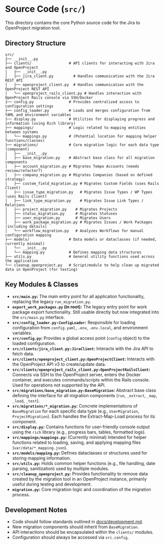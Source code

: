 # Source Code (`src/`)

This directory contains the core Python source code for the Jira to OpenProject migration tool.

## Directory Structure

```
src/
├── __init__.py
├── clients/                 # API clients for interacting with Jira and OpenProject
│   ├── __init__.py
│   ├── jira_client.py         # Handles communication with the Jira REST API
│   ├── openproject_client.py  # Handles communication with the OpenProject REST API
│   └── openproject_rails_client.py # Handles interaction with OpenProject Rails console via SSH/Docker
├── config.py                # Provides centralized access to configuration settings
├── config_loader.py         # Loads and merges configuration from YAML and environment variables
├── display.py               # Utilities for displaying progress and information (using Rich library)
├── mappings/                # Logic related to mapping entities between systems
│   └── mappings.py          # (Potential location for mapping helper functions/classes)
├── migrations/              # Core migration logic for each data type (component)
│   ├── __init__.py
│   ├── base_migration.py    # Abstract base class for all migration components
│   ├── account_migration.py # Migrates Tempo Accounts (needs review/refactor?)
│   ├── company_migration.py # Migrates Companies (based on defined strategy)
│   ├── custom_field_migration.py # Migrates Custom Fields (uses Rails Client)
│   ├── issue_type_migration.py   # Migrates Issue Types / WP Types (uses Rails Client)
│   ├── link_type_migration.py    # Migrates Issue Link Types / Relations
│   ├── project_migration.py    # Migrates Projects
│   ├── status_migration.py     # Migrates Statuses
│   ├── user_migration.py       # Migrates Users
│   ├── work_package_migration.py # Migrates Issues / Work Packages (including details)
│   └── workflow_migration.py   # Analyzes Workflows for manual configuration mapping
├── models/                  # Data models or dataclasses (if needed, currently minimal)
│   └── __init__.py
│   └── mapping.py           # Defines mapping data structures
├── utils.py                 # General utility functions used across the application
└── cleanup_openproject.py   # Script/module to help clean up migrated data in OpenProject (for testing)
```

## Key Modules & Classes

*   **`src/main.py`:** The main entry point for all application functionality, replacing the legacy `run_migration.py`.
*   **`export_work_packages.py` (in root):** The legacy entry point for work package export functionality. Still usable directly but now integrated into the `src/main.py` interface.
*   **`src/config_loader.py:ConfigLoader`:** Responsible for loading configuration from `config.yaml`, `.env`, `.env.local`, and environment variables.
*   **`src/config.py`:** Provides a global access point (`config` object) to the loaded configuration.
*   **`src/clients/jira_client.py:JiraClient`:** Interacts with the Jira API to fetch data.
*   **`src/clients/openproject_client.py:OpenProjectClient`:** Interacts with the OpenProject API v3 to create/update data.
*   **`src/clients/openproject_rails_client.py:OpenProjectRailsClient`:** Connects via SSH to the OpenProject server, enters the Docker container, and executes commands/scripts within the Rails console. Used for operations not supported by the API.
*   **`src/migrations/base_migration.py:BaseMigration`:** Abstract base class defining the interface for all migration components (`run`, `_extract`, `_map`, `_load`, `_test`).
*   **`src/migrations/*_migration.py`:** Concrete implementations of `BaseMigration` for each specific data type (e.g., `UserMigration`, `ProjectMigration`). Each handles the Extract-Map-Load process for its component.
*   **`src/display.py`:** Contains functions for user-friendly console output using the `rich` library (e.g., progress bars, tables, formatted logs).
*   **`src/mappings/mappings.py`:** (Currently minimal) Intended for helper functions related to loading, saving, and applying mapping files (`var/data/*_mapping.json`).
*   **`src/models/mapping.py`:** Defines dataclasses or structures used for storing mapping information.
*   **`src/utils.py`:** Holds common helper functions (e.g., file handling, date parsing, sanitization) used by multiple modules.
*   **`src/cleanup_openproject.py`:** Provides functionality to remove data created by the migration tool in an OpenProject instance, primarily useful during testing and development.
*   **`migration.py`:** Core migration logic and coordination of the migration process.

## Development Notes

*   Code should follow standards outlined in [docs/development.md](../docs/development.md).
*   New migration components should inherit from `BaseMigration`.
*   API interactions should be encapsulated within the `clients/` modules.
*   Configuration should always be accessed via `src.config`.
